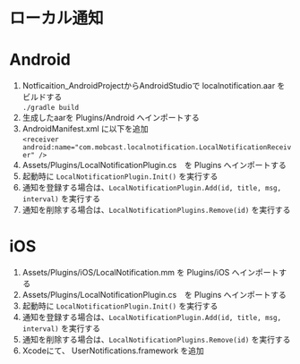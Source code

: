 # ローカル通知

# Android 
1. Notficaition_AndroidProjectからAndroidStudioで localnotification.aar をビルドする  
`./gradle build`
2. 生成したaarを Plugins/Android へインポートする
3. AndroidManifest.xml に以下を追加  
`<receiver android:name="com.mobcast.localnotification.LocalNotificationReceiver" />`
4. Assets/Plugins/LocalNotificationPlugin.cs　を Plugins へインポートする　　
5. 起動時に `LocalNotificationPlugin.Init()` を実行する　　
6. 通知を登録する場合は、`LocalNotificationPlugin.Add(id, title, msg, interval)` を実行する　　
7. 通知を削除する場合は、`LocalNotificationPlugins.Remove(id)` を実行する　　

# iOS
1. Assets/Plugins/iOS/LocalNotification.mm を Plugins/iOS へインポートする　　
2. Assets/Plugins/LocalNotificationPlugin.cs　を Plugins へインポートする
3. 起動時に `LocalNotificationPlugin.Init()` を実行する　　
4. 通知を登録する場合は、`LocalNotificationPlugin.Add(id, title, msg, interval)` を実行する　　
5. 通知を削除する場合は、`LocalNotificationPlugins.Remove(id)` を実行する　　
6. Xcodeにて、 UserNotifications.framework を追加　　　
